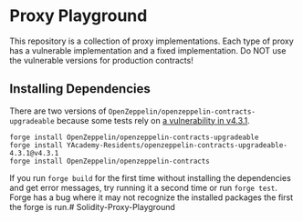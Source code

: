 # Proxy Playground

This repository is a collection of proxy implementations. Each type of proxy has a vulnerable implementation and a fixed implementation. Do NOT use the vulnerable versions for production contracts!

## Installing Dependencies

There are two versions of `OpenZeppelin/openzeppelin-contracts-upgradeable` because some tests rely on [a vulnerability in v4.3.1](https://github.com/OpenZeppelin/openzeppelin-contracts-upgradeable/security/advisories/GHSA-q4h9-46xg-m3x9).

```
forge install OpenZeppelin/openzeppelin-contracts-upgradeable
forge install YAcademy-Residents/openzeppelin-contracts-upgradeable-4.3.1@v4.3.1
forge install OpenZeppelin/openzeppelin-contracts
```

If you run `forge build` for the first time without installing the dependencies and get error messages, try running it a second time or run `forge test`. Forge has a bug where it may not recognize the installed packages the first the forge is run.# Solidity-Proxy-Playground
